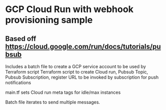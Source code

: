 # GCP Cloud Run with webhook provisioning sample
## Based off https://cloud.google.com/run/docs/tutorials/pubsub
Includes a batch file to create a GCP service account to be used by Terraform script
Terraform script to create Cloud run, Pubsub Topic, Pubsub Subscription,
register URL to be invoked by subscription for push notifications

main.tf sets Cloud run meta tags for idle/max instances


Batch file iterates to send multiple messages.
